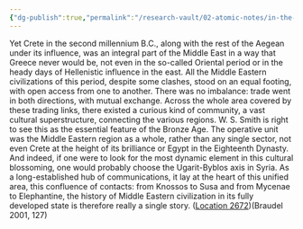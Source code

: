 ```yaml
---
{"dg-publish":true,"permalink":"/research-vault/02-atomic-notes/in-the-2nd-millenium-bce-crete-fit-into-a-vast-cultural-superstructure-unique-to-the-bronze-age/"}
---
```


Yet Crete in the second millennium B.C., along with the rest of the Aegean under its influence, was an integral part of the Middle East in a way that Greece never would be, not even in the so-called Oriental period or in the heady days of Hellenistic influence in the east. All the Middle Eastern civilizations of this period, despite some clashes, stood on an equal footing, with open access from one to another. There was no imbalance: trade went in both directions, with mutual exchange. Across the whole area covered by these trading links, there existed a curious kind of community, a vast cultural superstructure, connecting the various regions. W. S. Smith is right to see this as the essential feature of the Bronze Age. The operative unit was the Middle Eastern region as a whole, rather than any single sector, not even Crete at the height of its brilliance or Egypt in the Eighteenth Dynasty. And indeed, if one were to look for the most dynamic element in this cultural blossoming, one would probably choose the Ugarit-Byblos axis in Syria. As a long-established hub of communications, it lay at the heart of this unified area, this confluence of contacts: from Knossos to Susa and from Mycenae to Elephantine, the history of Middle Eastern civilization in its fully developed state is therefore really a single story. ([Location 2672](https://readwise.io/to_kindle?action=open&asin=B004FEFSCC&location=2672))(Braudel 2001, 127)